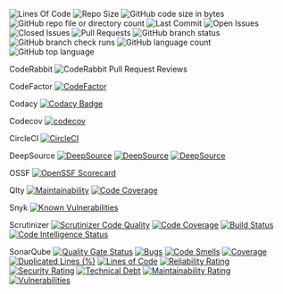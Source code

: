 ![Lines Of Code](https://tokei.rs/b1/github/LCSOGthb/Games)
![Repo Size](https://img.shields.io/github/repo-size/LCSOGthb/Games)
![GitHub code size in bytes](https://img.shields.io/github/languages/code-size/LCSOGthb/Games)
![GitHub repo file or directory count](https://img.shields.io/github/directory-file-count/LCSOGthb/Games)
![Last Commit](https://img.shields.io/github/last-commit/LCSOGthb/Games)
![Open Issues](https://img.shields.io/github/issues/LCSOGthb/Games)
![Closed Issues](https://img.shields.io/github/issues-closed/LCSOGthb/Games)
![Pull Requests](https://img.shields.io/github/issues-pr/LCSOGthb/Games)
![GitHub branch status](https://img.shields.io/github/checks-status/LCSOGthb/Games/main)
![GitHub branch check runs](https://img.shields.io/github/check-runs/LCSOGthb/Games/main)
![GitHub language count](https://img.shields.io/github/languages/count/LCSOGthb/Games)
![GitHub top language](https://img.shields.io/github/languages/top/LCSOGthb/Games)

CodeRabbit
![CodeRabbit Pull Request Reviews](https://img.shields.io/coderabbit/prs/github/LCSOGthb/Games?utm_source=oss&utm_medium=github&utm_campaign=LCSOGthb%2FGames&labelColor=171717&color=FF570A&link=https%3A%2F%2Fcoderabbit.ai&label=CodeRabbit+Reviews)

CodeFactor
[![CodeFactor](https://www.codefactor.io/repository/github/lcsogthb/games/badge)](https://www.codefactor.io/repository/github/lcsogthb/games)

Codacy
[![Codacy Badge](https://app.codacy.com/project/badge/Grade/7453b54fbc364247a59fe455001de0cf)](https://app.codacy.com/gh/LCSOGthb/Games/dashboard?utm_source=gh&utm_medium=referral&utm_content=&utm_campaign=Badge_grade)

Codecov
[![codecov](https://codecov.io/github/LCSOGthb/Games/graph/badge.svg?token=YH1MJBD9W4)](https://codecov.io/github/LCSOGthb/Games)

CircleCI
[![CircleCI](https://dl.circleci.com/status-badge/img/gh/LCSOGthb/Games/tree/main.svg?style=svg)](https://dl.circleci.com/status-badge/redirect/gh/LCSOGthb/Games/tree/main)

DeepSource
[![DeepSource](https://app.deepsource.com/gh/LCSOGthb/Games.svg/?label=code+coverage&show_trend=true&token=hwz7sl1scY_nigBpYJUL0l8N)](https://app.deepsource.com/gh/LCSOGthb/Games/)
[![DeepSource](https://app.deepsource.com/gh/LCSOGthb/Games.svg/?label=active+issues&show_trend=true&token=hwz7sl1scY_nigBpYJUL0l8N)](https://app.deepsource.com/gh/LCSOGthb/Games/)
[![DeepSource](https://app.deepsource.com/gh/LCSOGthb/Games.svg/?label=resolved+issues&show_trend=true&token=hwz7sl1scY_nigBpYJUL0l8N)](https://app.deepsource.com/gh/LCSOGthb/Games/)

OSSF
[![OpenSSF Scorecard](https://api.scorecard.dev/projects/github.com/LCSOGthb/Games/badge)](https://scorecard.dev/viewer/?uri=github.com/LCSOGthb/Games)

Qlty
[![Maintainability](https://qlty.sh/badges/7f71c7d1-f72e-406c-9fac-b8a3d2852be6/maintainability.svg)](https://qlty.sh/gh/LCSOGthb/projects/Games)
[![Code Coverage](https://qlty.sh/badges/7f71c7d1-f72e-406c-9fac-b8a3d2852be6/test_coverage.svg)](https://qlty.sh/gh/LCSOGthb/projects/Games)

Snyk
[![Known Vulnerabilities](https://snyk.io/test/github/LCSOGthb/Games/badge.svg)](https://snyk.io/test/github/LCSOGthb/Games)

Scrutinizer
[![Scrutinizer Code Quality](https://scrutinizer-ci.com/g/LCSOGthb/Games/badges/quality-score.png?b=main)](https://scrutinizer-ci.com/g/LCSOGthb/Games/?branch=main)
[![Code Coverage](https://scrutinizer-ci.com/g/LCSOGthb/Games/badges/coverage.png?b=main)](https://scrutinizer-ci.com/g/LCSOGthb/Games/?branch=main)
[![Build Status](https://scrutinizer-ci.com/g/LCSOGthb/Games/badges/build.png?b=main)](https://scrutinizer-ci.com/g/LCSOGthb/Games/build-status/main)
[![Code Intelligence Status](https://scrutinizer-ci.com/g/LCSOGthb/Games/badges/code-intelligence.svg?b=main)](https://scrutinizer-ci.com/code-intelligence)

SonarQube
[![Quality Gate Status](https://sonarcloud.io/api/project_badges/measure?project=LCSOGthb_Clown&metric=alert_status)](https://sonarcloud.io/summary/new_code?id=LCSOGthb_Clown)
[![Bugs](https://sonarcloud.io/api/project_badges/measure?project=LCSOGthb_Clown&metric=bugs)](https://sonarcloud.io/summary/new_code?id=LCSOGthb_Clown)
[![Code Smells](https://sonarcloud.io/api/project_badges/measure?project=LCSOGthb_Clown&metric=code_smells)](https://sonarcloud.io/summary/new_code?id=LCSOGthb_Clown)
[![Coverage](https://sonarcloud.io/api/project_badges/measure?project=LCSOGthb_Clown&metric=coverage)](https://sonarcloud.io/summary/new_code?id=LCSOGthb_Clown)
[![Duplicated Lines (%)](https://sonarcloud.io/api/project_badges/measure?project=LCSOGthb_Clown&metric=duplicated_lines_density)](https://sonarcloud.io/summary/new_code?id=LCSOGthb_Clown)
[![Lines of Code](https://sonarcloud.io/api/project_badges/measure?project=LCSOGthb_Clown&metric=ncloc)](https://sonarcloud.io/summary/new_code?id=LCSOGthb_Clown)
[![Reliability Rating](https://sonarcloud.io/api/project_badges/measure?project=LCSOGthb_Clown&metric=reliability_rating)](https://sonarcloud.io/summary/new_code?id=LCSOGthb_Clown)
[![Security Rating](https://sonarcloud.io/api/project_badges/measure?project=LCSOGthb_Clown&metric=security_rating)](https://sonarcloud.io/summary/new_code?id=LCSOGthb_Clown)
[![Technical Debt](https://sonarcloud.io/api/project_badges/measure?project=LCSOGthb_Clown&metric=sqale_index)](https://sonarcloud.io/summary/new_code?id=LCSOGthb_Clown)
[![Maintainability Rating](https://sonarcloud.io/api/project_badges/measure?project=LCSOGthb_Clown&metric=sqale_rating)](https://sonarcloud.io/summary/new_code?id=LCSOGthb_Clown)
[![Vulnerabilities](https://sonarcloud.io/api/project_badges/measure?project=LCSOGthb_Clown&metric=vulnerabilities)](https://sonarcloud.io/summary/new_code?id=LCSOGthb_Clown)
